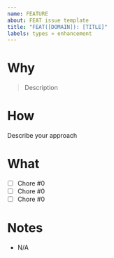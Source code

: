 ```yaml
---
name: FEATURE
about: FEAT issue template
title: "FEAT([DOMAIN]): [TITLE]"
labels: types » enhancement
---
```


# Why

> Description

# How

Describe your approach

# What

- [ ] Chore #0
- [ ] Chore #0
- [ ] Chore #0

# Notes

- N/A
